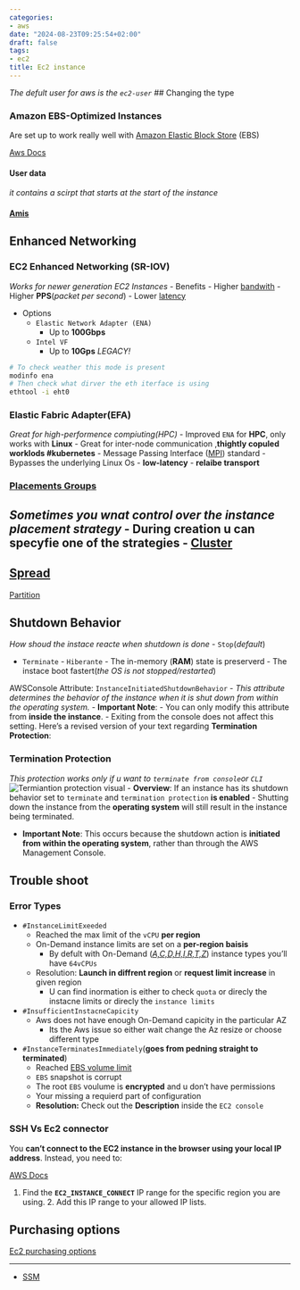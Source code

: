 ```yaml
---
categories:
- aws
date: "2024-08-23T09:25:54+02:00"
draft: false
tags:
- ec2
title: Ec2 instance
---
```


*The defult user for aws is the `ec2-user`* ## Changing the type

### Amazon EBS-Optimized Instances

Are set up to work really well with [Amazon Elastic Block
Store](/sysops_aws_cert/EBS) (EBS)

[Aws
Docs](https://docs.aws.amazon.com/AWSEC2/latest/UserGuide/ebs-optimized.html)

#### User data

*it contains a scirpt that starts at the start of the instance*

#### [Amis](/sysops_aws_cert/ec2_instances/ami)

## Enhanced Networking

### EC2 Enhanced Networking (SR-IOV)

*Works for newer generation EC2 Instances* - Benefits - Higher
[bandwith](/Network/Phisicall/bandwidth) - Higher
**PPS**(*packet per second*) - Lower
[latency](/Network/Data/Latency)

-   Options
    -   `Elastic Network Adapter (ENA)`
        -   Up to **100Gbps**
    -   `Intel VF`
        -   Up to **10Gps** *LEGACY!*

``` bash
# To check weather this mode is present 
modinfo ena 
# Then check what dirver the eth iterface is using 
ethtool -i eht0 
```

### Elastic Fabric Adapter(EFA)

*Great for high-performence compiuting(HPC)* - Improved `ENA` for
**HPC**, only works with **Linux** - Great for inter-node communication
,**thightly copuled worklods #kubernetes** - Message Passing Interface
([MPI](https://en.wikipedia.org/wiki/Message_Passing_Interface))
standard - Bypasses the underlying Linux Os - **low-latency** -
**relaibe transport**

### [Placements Groups](/sysops_aws_cert/ec2_instances/placement_groups)

*Sometimes you wnat control over the instance placement strategy* -
During creation u can specyfie one of the strategies -
[Cluster](/sysops_aws_cert/ec2_instances/placement_groups.md#cluster)
-
[Spread](/sysops_aws_cert/ec2_instances/placement_groups.md#spread)
-
[Partition](/sysops_aws_cert/ec2_instances/placement_groups.md#partition)

## Shutdown Behavior

*How shoud the instace reacte when shutdown is done* - `Stop`(*default*)
- `Terminate` - `Hiberante` - The in-memory (**RAM**) state is
preserverd - The instace boot fastert(*the OS is not stopped/restarted*)

AWSConsole Attribute: `InstanceInitiatedShutdownBehavior` - *This
attribute determines the behavior of the instance when it is shut down
from within the operating system.* - **Important Note**: - You can only
modify this attribute from **inside the instance**. - Exiting from the
console does not affect this setting. Here’s a revised version of your
text regarding **Termination Protection**:

### Termination Protection

*This protection works only if u want to `terminate from console`or
`CLI`* ![Termiantion protection
visual](/static/aws_failed_terminal_protection_vsiual.png) -
**Overview**: If an instance has its shutdown behavior set to
`terminate` and `termination protection` **is enabled** - Shutting down
the instance from the **operating system** will still result in the
instance being terminated.

-   **Important Note**: This occurs because the shutdown action is
    **initiated from within the operating system**, rather than through
    the AWS Management Console.

## Trouble shoot

### Error Types

-   `#InstanceLimitExeeded`
    -   Reached the max limit of the `vCPU` **per region**
    -   On-Demand instance limits are set on a **per-region baisis**
        -   By defult with On-Demand
            ([*A,C,D,H,I,R,T,Z*](/sysops_aws_cert/ec2_instances/instance_families))
            instance types you’ll have `64vCPUs`
    -   Resolution: **Launch in diffrent region** or **request limit
        increase** in given region
        -   U can find inormation is either to check `quota` or direcly
            the instacne limits or direcly the `instance limits`
-   `#InsufficientInstacneCapicity`
    -   Aws does not have enough On-Demand capicity in the particular AZ
        -   Its the Aws issue so either wait change the Az resize or
            choose different type
-   `#InstanceTerminatesImmediately`(**goes from pedning straight to
    terminated**)
    -   Reached [EBS volume limit](/sysops_aws_cert/EBS)
    -   `EBS` snapshot is corrupt
    -   The root `EBS` voulume is **encrypted** and u don’t have
        permissions
    -   Your missing a requierd part of configuration
    -   **Resolution:** Check out the **Description** inside the
        `EC2 console`

### SSH Vs Ec2 connector

You **can’t connect to the EC2 instance in the browser using your local
IP address**. Instead, you need to:

[AWS
Docs](https://docs.aws.amazon.com/AWSEC2/latest/UserGuide/ec2-instance-connect-tutorial.html#eic-tut1-task2)
1. Find the **`EC2_INSTANCE_CONNECT`** IP range for the specific region
you are using. 2. Add this IP range to your allowed IP lists.

## Purchasing options

[Ec2 purchasing
options](/sysops_aws_cert/ec2_instances/ec2_purches_options)

------------------------------------------------------------------------

-   [SSM](/sysops_aws_cert/ec2_instances/ssm_main/SSM)
